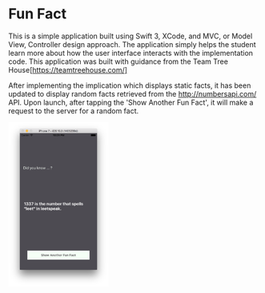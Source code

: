 # Fun Fact
This is a simple application built using Swift 3, XCode, and MVC, or Model View, Controller design approach. The application simply helps the student learn more about how the user interface interacts with the implementation code. This application was built with guidance from the Team Tree House[https://teamtreehouse.com/]

After implementing the implication which displays static facts, it has been updated to display random facts retrieved from the http://numbersapi.com/ API. Upon launch, after tapping the 'Show Another Fun Fact', it will make a request to the server for a random fact.


<img src="https://raw.githubusercontent.com/sMorm/funFact/master/screenshot.png
" alt="Drawing" style="width: 200px;"/>
